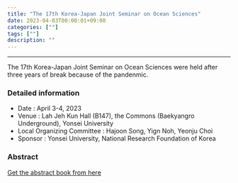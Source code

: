```yaml
---
title: "The 17th Korea-Japan Joint Seminar on Ocean Sciences"
date: 2023-04-03T00:00:01+09:00
categories: [""]
tags: [""]
description: ""
---
```


---
The 17th Korea-Japan Joint Seminar on Ocean Sciences were held after three years of break because of the pandenmic.

### Detailed information
- Date : April 3-4, 2023   
- Venue : Lah Jeh Kun Hall (B147), the Commons (Baekyangro Underground), Yonsei University
- Local Organizing Committee : Hajoon Song, Yign Noh, Yeonju Choi
- Sponsor : Yonsei University, National Research Foundation of Korea

### Abstract
[Get the abstract book from here](/files/KJ_2023_abstract_book.pdf)


<div class="col-sm-4 portfolio-item shuffle-item">
  <img src="/images/KJgroup1.jpeg" alt="">
</div!>

<div class="col-sm-4 portfolio-item shuffle-item">
  <img src="/images/KJgroup2.jpeg" alt="">
</div!>
